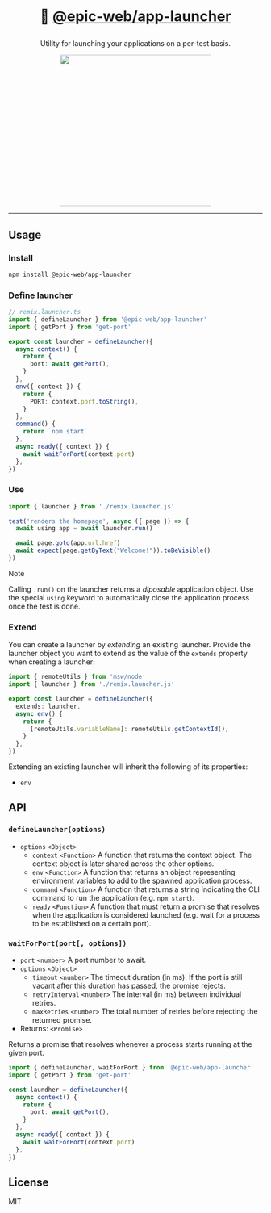 <h1 align="center">

🚀 [@epic-web/app-launcher](https://npm.im/@epic-web/app-launcher)

</h1>

<p align="center">Utility for launching your applications on a per-test basis.</p>

<div align="center">
	<a
		alt="Epic Web logo"
		href="https://www.epicweb.dev"
	>
		<img
			width="300px"
			src="https://github-production-user-asset-6210df.s3.amazonaws.com/1500684/257881576-fd66040b-679f-4f25-b0d0-ab886a14909a.png"
		/>
	</a>
</div>

<hr />

## Usage

### Install

```sh
npm install @epic-web/app-launcher
```

### Define launcher

```ts
// remix.launcher.ts
import { defineLauncher } from '@epic-web/app-launcher'
import { getPort } from 'get-port'

export const launcher = defineLauncher({
  async context() {
    return {
      port: await getPort(),
    }
  },
  env({ context }) {
    return {
      PORT: context.port.toString(),
    }
  },
  command() {
    return `npm start`
  },
  async ready({ context }) {
    await waitForPort(context.port)
  },
})
```

### Use

```ts
import { launcher } from './remix.launcher.js'

test('renders the homepage', async ({ page }) => {
  await using app = await launcher.run()

  await page.goto(app.url.href)
  await expect(page.getByText("Welcome!")).toBeVisible()
})
```

> [!NOTE]
> Calling `.run()` on the launcher returns a _diposable_ application object. Use the special `using` keyword to automatically close the application process once the test is done.

### Extend

You can create a launcher by _extending_ an existing launcher. Provide the launcher object you want to extend as the value of the `extends` property when creating a launcher:

```ts
import { remoteUtils } from 'msw/node'
import { launcher } from './remix.launcher.js'

export const launcher = defineLauncher({
  extends: launcher,
  async env() {
    return {
      [remoteUtils.variableName]: remoteUtils.getContextId(),
    }
  },
})
```

Extending an existing launcher will inherit the following of its properties:

- `env`

## API

### `defineLauncher(options)`

- `options` `<Object>`
  - `context` `<Function>` A function that returns the context object. The context object is later shared across the other options.
  - `env` `<Function>` A function that returns an object representing environment variables to add to the spawned application process.
  - `command` `<Function>` A function that returns a string indicating the CLI command to run the application (e.g. `npm start`).
  - `ready` `<Function>` A function that must return a promise that resolves when the application is considered launched (e.g. wait for a process to be established on a certain port).

### `waitForPort(port[, options])`

- `port` `<number>` A port number to await.
- `options` `<Object>`
  - `timeout` `<number>` The timeout duration (in ms). If the port is still vacant after this duration has passed, the promise rejects.
  - `retryInterval` `<number>` The interval (in ms) between individual retries.
  - `maxRetries` `<number>` The total number of retries before rejecting the returned promise.
- Returns: `<Promise>`

Returns a promise that resolves whenever a process starts running at the given port.

```ts
import { defineLauncher, waitForPort } from '@epic-web/app-launcher'
import { getPort } from 'get-port'

const laundher = defineLauncher({
  async context() {
    return {
      port: await getPort(),
    }
  },
  async ready({ context }) {
    await waitForPort(context.port)
  },
})
```

## License

MIT

